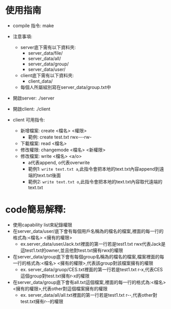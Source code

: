 # 使用指南
* compile 指令: make
* 注意事項:
    * server底下需有以下資料夾:
        * server_data/file/
        * server_data/all/
        * server_data/group/
        * server_data/user/
    * client底下需有以下資料夾:
        * client_data/
    * 每個人所屬組別寫在server_data/group.txt中
* 開啟server: ./server
* 開啟client: ./client

* client 可用指令:
    * 新增檔案: create <檔名> <權限>
        * 範例: create test.txt rwx---rw-
    * 下載檔案: read <檔名>
    * 修改權限: changemode <檔名> <新權限>
    * 修改檔案: write <檔名> <a/o>
        * a代表append, o代表overwrite
        * 範例1: ```write text.txt a```,此指令會把本地的text.txt內容append到遠端的text.txt後面
        * 範例2: ```write text.txt o```,此指令會把本地的text.txt內容取代遠端的text.txt

# code簡易解釋:
* 使用capability list來紀錄權限
* 在server_data/user/底下會有每個用戶名稱為的檔名的檔案,裡面的每一行的格式為:<檔名> <擁有的權限>
    * ex.server_data/user/Jack.txt裡面的第一行若是test1.txt rwx代表Jack是這test1.txt的owner,並且他對test.txt擁有rwx的權限
* 在server_data/group底下會有每個group名稱為的檔名的檔案,檔案裡面的每一行的格式為:<檔名> <擁有的權限>,代表該group對該檔案擁有的權限
    * ex. server_data/gruop/CES.txt裡面的第一行若是test1.txt r-x,代表CES這個group對test.txt擁有r-x的權限
* 在server_data/group底下會有all.txt這個檔案,裡面的每一行的格式為:<檔名> <擁有的權限>,代表other對這個檔案擁有的權限
    * ex. server_data/all/all.txt裡面的第一行若是test1.txt r--,代表other對test.txt擁有r--的權限